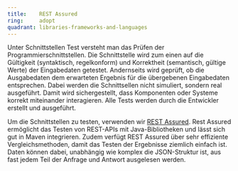 ```yaml
---
title:    REST Assured  
ring:     adopt  
quadrant: libraries-frameworks-and-languages
---
```


Unter Schnittstellen Test versteht man das Prüfen der Programmierschnittstellen. Die Schnittstelle wird zum einen auf
die Gültigkeit (syntaktisch, regelkonform) und Korrektheit (semantisch, gültige Werte) der Eingabedaten getestet.
Andernseits wird geprüft, ob die Ausgabedaten dem erwarteten Ergebnis für die übergebenen Eingabedaten entsprechen.
Dabei werden die Schnittsellen nicht simuliert, sondern real ausgeführt. Damit wird sichergestellt, dass Komponenten
oder Systeme korrekt miteinander interagieren. Alle Tests werden durch die Entwickler erstellt und ausgeführt.

Um die Schnittstellen zu testen, verwenden wir [REST Assured][rest-assured]. Rest Assured ermöglicht das Testen von REST-APIs mit
Java-Bibliotheken und lässt sich gut in Maven integrieren. Zudem verfügt REST Assured über sehr effiziente
Vergleichsmethoden, damit das Testen der Ergebnisse ziemlich einfach ist. Daten können dabei, unabhängig wie komplex die
JSON-Struktur ist, aus fast jedem Teil der Anfrage und Antwort ausgelesen werden.

[rest-assured]: https://rest-assured.io/

